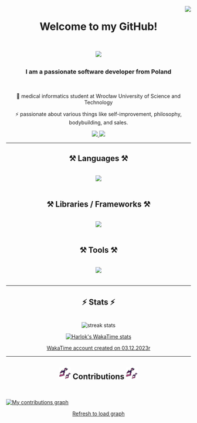 <img align="right" src="https://visitor-badge.laobi.icu/badge?page_id=IgnacyBerent.IgnacyBerent" />

<h1 align="center">
    Welcome to my GitHub!
</h1>
<h1 align="center">
    <img src="https://readme-typing-svg.herokuapp.com/?font=Righteous&size=35&center=true&vCenter=true&width=500&height=70&duration=4000&color=FE428E&lines=My+name+is+Ignacy;I+use+Arch+btw;And+I+use+Vim+btw+too" />
</h1>

<h3 align="center">I am a passionate software developer from Poland</h3>

<br/>

<div align="center">

📙  medical informatics student at Wrocław University of Science and Technology

⚡ passionate about various things like self-improvement, philosophy, bodybuilding, and sales.

 </div>

<div align="center"> 
  <a href="mailto:2gb02ignac@gmail.com">
    <img src="https://img.shields.io/badge/Gmail-333333?style=for-the-badge&logo=gmail&logoColor=red" />
  </a>
  <a href="https://www.linkedin.com/in/ignacy-berent-74b355278" target="_blank">
    <img src="https://img.shields.io/badge/LinkedIn-0077B5?style=for-the-badge&logo=linkedin&logoColor=white" target="_blank" />
  </a>
  <!--
  <a href="" target="_blank">
     <img src="https://img.shields.io/badge/Portfolio-FF5722?style=for-the-badge&logo=google-chrome&logoColor=white" target="_blank" /> <!-- sqlite, safari, google-chrome are other good icon options -->
  </a>
</div>
 
 <hr/>
 
<h2 align="center">⚒️ Languages ⚒️</h2>
<br/>
<div align="center">
    <img src="https://skillicons.dev/icons?i=python,ts,html,css,dart,rust,java,kotlin" />
</div>
<br>

<h2 align="center">⚒️ Libraries / Frameworks ⚒️</h2>
<br/>
<div align="center">
    <img src="https://skillicons.dev/icons?i=tensorflow,pytorch,django,react,tailwind,flutter,spring" />
</div>
<br>

<h2 align="center">⚒️ Tools ⚒️</h2>
<br/>
<div align="center">
    <img src="https://skillicons.dev/icons?i=docker,postman,postgres,firebase,latex,selenium" />
</div>
<br>

 <hr/>

<h2 align="center">⚡ Stats ⚡</h2>
<br>

<div align=center>
<img height=200 width=440 src="https://github-readme-streak-stats-salesp07.vercel.app/?user=IgnacyBerent&count_private=true&theme=radical&border_radius=10" alt="streak stats"/>
<br/>

[![Harlok's WakaTime stats](https://github-readme-stats.vercel.app/api/wakatime?username=IgnacyBerent&layout=compact&show_icons=true&theme=radical)](https://github.com/IgnacyBerent/github-readme-stats)

<a align="center" href=https://wakatime.com/@IgnacyBerent> WakaTime account created on 03.12.2023r </a>
 </div>

<hr/>

<h2 align="center"> <img src="./meancing.svg" width="32"> Contributions <img src="./meancing.svg" width="32"> </h2>
<br/>

[![My contributions graph](https://github-readme-activity-graph.vercel.app/graph?username=IgnacyBerent&bg_color=141321&color=FE428E&line=F8D847&point=FC9243&area=true&hide_border=true&hide_title=true)](https://github.com/ashutosh00710/github-readme-activity-graph)
<div align="center"><a href=https://github.com/IgnacyBerent> Refresh to load graph </a></div>
